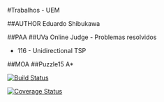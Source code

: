 #Trabalhos - UEM

##AUTHOR
Eduardo Shibukawa

##PAA
##UVa Online Judge - Problemas resolvidos
- 116 - Unidirectional TSP

##MOA
##Puzzle15 A* 

[![Build Status](https://travis-ci.org/EduardoShibukawa/UEM.svg?branch=MOA-PUZZLE-15)](https://travis-ci.org/EduardoShibukawa/UEM)

[![Coverage Status](https://coveralls.io/repos/github/EduardoShibukawa/UEM/badge.svg?branch=MOA-PUZZLE-15)](https://coveralls.io/github/EduardoShibukawa/UEM?branch=MOA-PUZZLE-15)